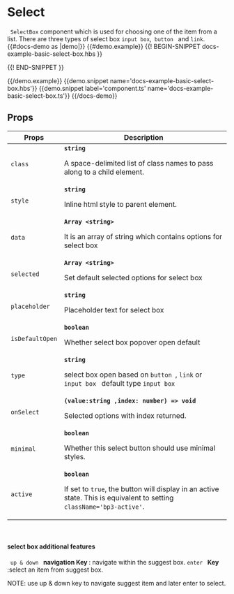 # Select
<div class='bp3-running-text bp3-text-large'>
    <code> SelectBox</code> component which is used for choosing one of the item from a list. There are three types of
    select box <code>input box</code>,<code> button </code> and <code>link</code>.
</div>
{{#docs-demo as |demo|}}
{{#demo.example}}
{{! BEGIN-SNIPPET docs-example-basic-select-box.hbs }}

<div class="demo-container">
    <div class="docs-example-frame docs-example-frame-row" data-example-id="SelectExample">
        <div class="docs-example">
            <p>
                <SelectBox @data={{data}} @selected={{selected}} @placeholder='select'
                    @onSelect={{action 'optionSelected'   }}></SelectBox>
            </p>
            <p>
                <SelectBox @data={{data2}} @type='button' @selected={{selected2}} @placeholder='Select item'
                    @icon='select' @active=true @onSelect={{action 'optionSelected'   }}></SelectBox>
            </p>
            <p>
                <SelectBox @data={{data3}} @type='link' @placeholder='Select item' @selected={{selected3}}
                    @onSelect={{action 'optionSelected' }}></SelectBox>
            </p>
        </div>
    </div>
</div>

{{! END-SNIPPET }}

{{/demo.example}}
{{demo.snippet name='docs-example-basic-select-box.hbs'}}
{{demo.snippet label='component.ts' name='docs-example-basic-select-box.ts'}}
{{/docs-demo}}

## Props


<div class="docs-modifiers-table bp3-running-text">
    <table class="bp3-html-table">
        <thead>
            <tr>
                <th>Props</th>
                <th>Description</th>
            </tr>
        </thead>
        <tbody>
            <tr>
                <td class="docs-prop-name"><code>class</code></td>
                <td class="docs-prop-details"><code
                        class="docs-prop-type"><strong>string</strong><em class="docs-prop-default bp3-text-muted"></em></code>
                    <div class="docs-prop-description">
                        <div class="docs-section">
                            <div class="bp3-running-text">
                                <p>A space-delimited list of class names to pass along to a child element.</p>
                            </div>
                        </div>
                    </div>
                </td>
            </tr>
            <tr>
                <td class="docs-prop-name"><code>style</code></td>
                <td class="docs-prop-details"><code
                        class="docs-prop-type"><strong>string</strong><em class="docs-prop-default bp3-text-muted"></em></code>
                    <div class="docs-prop-description">
                        <div class="docs-section">
                            <div class="bp3-running-text">
                                <p>Inline html style to parent element.</p>
                            </div>
                        </div>
                    </div>
                </td>
            </tr>
            <tr>
                <td class="docs-prop-name"><code>data</code></td>
                <td class="docs-prop-details"><code
                        class="docs-prop-type"><strong>Array &lt;string&gt;</strong><em class="docs-prop-default bp3-text-muted"></em></code>
                    <div class="docs-prop-description">
                        <div class="docs-section">
                            <div class="bp3-running-text">
                                <p>It is an array of string which contains options for select box</p>
                            </div>
                        </div>
                    </div>
                </td>
            </tr>
            <tr>
                <td class="docs-prop-name"><code>selected</code></td>
                <td class="docs-prop-details"><code
                        class="docs-prop-type"><strong>Array &lt;string&gt;</strong><em class="docs-prop-default bp3-text-muted"></em></code>
                    <div class="docs-prop-description">
                        <div class="docs-section">
                            <div class="bp3-running-text">
                                <p>Set default selected options for select box</p>
                            </div>
                        </div>
                    </div>
                </td>
            </tr>
            <tr>
                <td class="docs-prop-name"><code>placeholder</code></td>
                <td class="docs-prop-details"><code
                        class="docs-prop-type"><strong>string</strong><em class="docs-prop-default bp3-text-muted"></em></code>
                    <div class="docs-prop-description">
                        <div class="docs-section">
                            <div class="bp3-running-text">
                                <p>Placeholder text for select box</p>
                            </div>
                        </div>
                    </div>
                </td>
            </tr>
            <tr>
                <td class="docs-prop-name"><code>isDefaultOpen</code></td>
                <td class="docs-prop-details"><code
                        class="docs-prop-type"><strong>boolean</strong><em class="docs-prop-default bp3-text-muted"></em></code>
                    <div class="docs-prop-description">
                        <div class="docs-section">
                            <div class="bp3-running-text">
                                <p>Whether select box popover open default </p>
                            </div>
                        </div>
                    </div>
                </td>
            </tr>
            <tr>
                <td class="docs-prop-name"><code>type</code></td>
                <td class="docs-prop-details"><code
                        class="docs-prop-type"><strong>string</strong><em class="docs-prop-default bp3-text-muted"></em></code>
                    <div class="docs-prop-description">
                        <div class="docs-section">
                            <div class="bp3-running-text">
                                <p>select box open based on <code>button </code>, <code>link</code> or
                                    <code> input box </code> default
                                    type <code>input box</code></p>
                            </div>
                        </div>
                    </div>
                </td>
            </tr>
            <tr>
                <td class="docs-prop-name"><code>onSelect</code></td>
                <td class="docs-prop-details"><code
                        class="docs-prop-type"><strong>(value:string ,index: number) =&gt; void</strong><em class="docs-prop-default bp3-text-muted"></em></code>
                    <div class="docs-prop-description">
                        <div class="docs-section">
                            <div class="bp3-running-text">
                                <p>Selected options with index returned.</p>
                            </div>
                        </div>
                    </div>
                </td>
            </tr>
            <tr>
                <td class="docs-prop-name"><code>minimal</code></td>
                <td class="docs-prop-details"><code
                        class="docs-prop-type"><strong>boolean</strong><em class="docs-prop-default bp3-text-muted"></em></code>
                    <div class="docs-prop-description">
                        <div class="docs-section">
                            <div class="bp3-running-text">
                                <p>Whether this select button should use minimal styles.</p>
                            </div>
                        </div>
                    </div>
                    <div class="docs-prop-tags"></div>
                </td>
            </tr>
            <tr>
                <td class="docs-prop-name"><code>active</code></td>
                <td class="docs-prop-details"><code class="docs-prop-type"><strong>boolean</strong></code>
                    <div class="docs-prop-description">
                        <div class="docs-section">
                            <div class="bp3-running-text">
                                <p>If set to <code>true</code>, the button will display in an active state.
                                    This is equivalent to setting <code>className='bp3-active'</code>.</p>
                            </div>
                        </div>
                    </div>
                    <div class="docs-prop-tags"></div>
                </td>
            </tr>
        </tbody>
    </table>
    <br>
    <div class="bp3-callout bp3-intent-primary ">
        <h4 class="bp3-heading">
            <Icon @icon='info-sign' @iconSize=18 /> select box additional features</h4>
        <p> <code> up & down </code> <strong> navigation Key </strong>: navigate within the suggest box.
            <code>enter </code> <strong> Key </strong>:select an item from suggest box.
        </p>
        NOTE: use up & down key to navigate suggest item and later enter to select.
    </div>

</div>